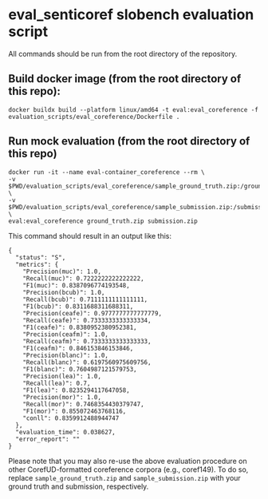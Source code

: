 # eval_senticoref slobench evaluation script

All commands should be run from the root directory of the repository.

## Build docker image (from the root directory of this repo):

```
docker buildx build --platform linux/amd64 -t eval:eval_coreference -f evaluation_scripts/eval_coreference/Dockerfile .
```

## Run mock evaluation (from the root directory of this repo)

```
docker run -it --name eval-container_coreference --rm \
-v $PWD/evaluation_scripts/eval_coreference/sample_ground_truth.zip:/ground_truth.zip \
-v $PWD/evaluation_scripts/eval_coreference/sample_submission.zip:/submission.zip \
eval:eval_coreference ground_truth.zip submission.zip
```

This command should result in an output like this:  

```
{
  "status": "S",
  "metrics": {
    "Precision(muc)": 1.0,
    "Recall(muc)": 0.7222222222222222,
    "F1(muc)": 0.8387096774193548,
    "Precision(bcub)": 1.0,
    "Recall(bcub)": 0.7111111111111111,
    "F1(bcub)": 0.8311688311688311,
    "Precision(ceafe)": 0.9777777777777779,
    "Recall(ceafe)": 0.7333333333333334,
    "F1(ceafe)": 0.8380952380952381,
    "Precision(ceafm)": 1.0,
    "Recall(ceafm)": 0.7333333333333333,
    "F1(ceafm)": 0.846153846153846,
    "Precision(blanc)": 1.0,
    "Recall(blanc)": 0.6197560975609756,
    "F1(blanc)": 0.7604987121579753,
    "Precision(lea)": 1.0,
    "Recall(lea)": 0.7,
    "F1(lea)": 0.8235294117647058,
    "Precision(mor)": 1.0,
    "Recall(mor)": 0.7468354430379747,
    "F1(mor)": 0.855072463768116,
    "conll": 0.8359912488944747
  },
  "evaluation_time": 0.038627,
  "error_report": ""
}
```

Please note that you may also re-use the above evaluation procedure on other CorefUD-formatted coreference corpora 
(e.g., coref149). To do so, replace `sample_ground_truth.zip` and `sample_submission.zip` with your ground truth and 
submission, respectively.


